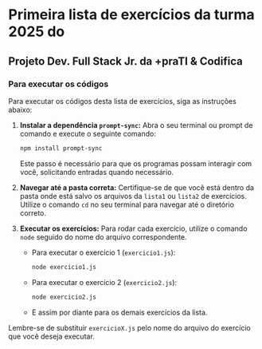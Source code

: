 # Primeira lista de exercícios da turma 2025 do
## Projeto Dev. Full Stack Jr. da +praTI & Codifica

### Para executar os códigos

Para executar os códigos desta lista de exercícios, siga as instruções abaixo:

1.  **Instalar a dependência `prompt-sync`:**
    Abra o seu terminal ou prompt de comando e execute o seguinte comando:
    ```bash
    npm install prompt-sync
    ```
    Este passo é necessário para que os programas possam interagir com você, solicitando entradas quando necessário.

2.  **Navegar até a pasta correta:**
    Certifique-se de que você está dentro da pasta onde está salvo os arquivos da `lista1` ou `lista2` de exercícios. Utilize o comando `cd` no seu terminal para navegar até o diretório correto.
    
3.  **Executar os exercícios:**
    Para rodar cada exercício, utilize o comando `node` seguido do nome do arquivo correspondente.

    * Para executar o exercício 1 (`exercicio1.js`):
        ```bash
        node exercicio1.js
        ```
    * Para executar o exercício 2 (`exercicio2.js`):
        ```bash
        node exercicio2.js
        ```
    * E assim por diante para os demais exercícios da lista.

Lembre-se de substituir `exercicioX.js` pelo nome do arquivo do exercício que você deseja executar.
